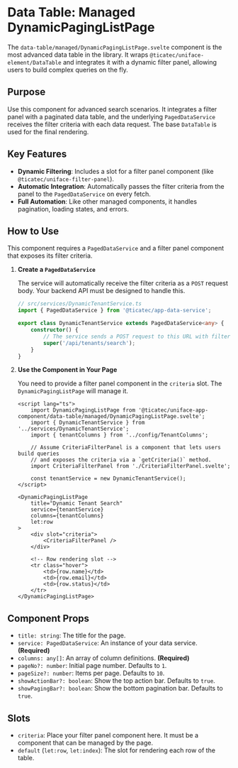 # Data Table: Managed DynamicPagingListPage

The `data-table/managed/DynamicPagingListPage.svelte` component is the most advanced data table in the library. It wraps `@ticatec/uniface-element/DataTable` and integrates it with a dynamic filter panel, allowing users to build complex queries on the fly.

## Purpose

Use this component for advanced search scenarios. It integrates a filter panel with a paginated data table, and the underlying `PagedDataService` receives the filter criteria with each data request. The base `DataTable` is used for the final rendering.


## Key Features

-   **Dynamic Filtering**: Includes a slot for a filter panel component (like `@ticatec/uniface-filter-panel`).
-   **Automatic Integration**: Automatically passes the filter criteria from the panel to the `PagedDataService` on every fetch.
-   **Full Automation**: Like other managed components, it handles pagination, loading states, and errors.

## How to Use

This component requires a `PagedDataService` and a filter panel component that exposes its filter criteria.

1.  **Create a `PagedDataService`**

    The service will automatically receive the filter criteria as a `POST` request body. Your backend API must be designed to handle this.

    ```ts
    // src/services/DynamicTenantService.ts
    import { PagedDataService } from '@ticatec/app-data-service';

    export class DynamicTenantService extends PagedDataService<any> {
        constructor() {
            // The service sends a POST request to this URL with filter criteria in the body
            super('/api/tenants/search');
        }
    }
    ```

2.  **Use the Component in Your Page**

    You need to provide a filter panel component in the `criteria` slot. The `DynamicPagingListPage` will manage it.

    ```svelte
    <script lang="ts">
        import DynamicPagingListPage from '@ticatec/uniface-app-component/data-table/managed/DynamicPagingListPage.svelte';
        import { DynamicTenantService } from '../services/DynamicTenantService';
        import { tenantColumns } from '../config/TenantColumns';

        // Assume CriteriaFilterPanel is a component that lets users build queries
        // and exposes the criteria via a `getCriteria()` method.
        import CriteriaFilterPanel from './CriteriaFilterPanel.svelte';

        const tenantService = new DynamicTenantService();
    </script>

    <DynamicPagingListPage
        title="Dynamic Tenant Search"
        service={tenantService}
        columns={tenantColumns}
        let:row
    >
        <div slot="criteria">
            <CriteriaFilterPanel />
        </div>

        <!-- Row rendering slot -->
        <tr class="hover">
            <td>{row.name}</td>
            <td>{row.email}</td>
            <td>{row.status}</td>
        </tr>
    </DynamicPagingListPage>
    ```

## Component Props

-   `title: string`: The title for the page.
-   `service: PagedDataService`: An instance of your data service. **(Required)**
-   `columns: any[]`: An array of column definitions. **(Required)**
-   `pageNo?: number`: Initial page number. Defaults to `1`.
-   `pageSize?: number`: Items per page. Defaults to `10`.
-   `showActionBar?: boolean`: Show the top action bar. Defaults to `true`.
-   `showPagingBar?: boolean`: Show the bottom pagination bar. Defaults to `true`.

## Slots

-   `criteria`: Place your filter panel component here. It must be a component that can be managed by the page.
-   `default` (`let:row`, `let:index`): The slot for rendering each row of the table.
